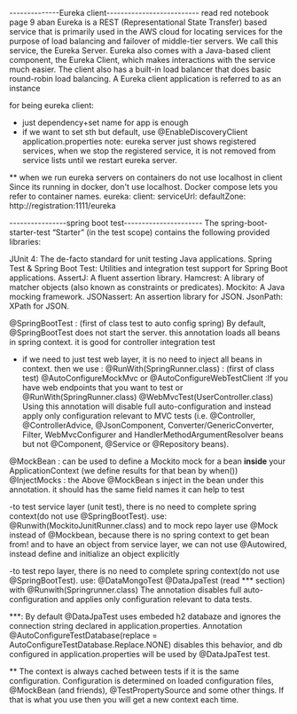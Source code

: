  --------------Eureka client--------------------------
read red notebook page 9 aban
Eureka is a REST (Representational State Transfer) based service that is primarily used in the AWS cloud for locating
 services for the purpose of load balancing and failover of middle-tier servers. We call this service, the Eureka Server.
  Eureka also comes with a Java-based client component, the Eureka Client, which makes interactions with the service 
  much easier. The client also has a built-in load balancer that does basic round-robin load balancing. 
  A Eureka client application is referred to as an instance

for being eureka client:
- just dependency+set name for app is enough
- if we want to set sth but default, use
@EnableDiscoveryClient
application.properties
note: eureka server just shows registered services, when we stop the registered service, it is not removed from service lists until 
we restart eureka server. 

** when we run eureka servers on containers do not use localhost in client
Since its running in docker, don't use localhost. Docker compose lets you refer to container names.
eureka:
  client:
    serviceUrl:
      defaultZone: http://registration:1111/eureka

----------------spring boot test----------------------
The spring-boot-starter-test “Starter” (in the test scope) contains the following provided libraries:

JUnit 4: The de-facto standard for unit testing Java applications.
Spring Test & Spring Boot Test: Utilities and integration test support for Spring Boot applications.
AssertJ: A fluent assertion library.
Hamcrest: A library of matcher objects (also known as constraints or predicates).
Mockito: A Java mocking framework.
JSONassert: An assertion library for JSON.
JsonPath: XPath for JSON.


@SpringBootTest : (first of class test to auto config spring) By default, @SpringBootTest does not start the server. this annotation loads
all beans in spring context. it is good for controller integration test
- if we need to just test web layer, it is no need to inject all beans in context. then we use :
@RunWith(SpringRunner.class) : (first of class test)
@AutoConfigureMockMvc or @AutoConfigureWebTestClient  :If you have web endpoints that you want to test 
or 
@RunWith(SpringRunner.class) 
@WebMvcTest(UserController.class)
Using this annotation will disable full auto-configuration and instead apply only configuration relevant to MVC tests 
(i.e. @Controller, @ControllerAdvice, @JsonComponent, Converter/GenericConverter, Filter, WebMvcConfigurer and HandlerMethodArgumentResolver beans but not @Component, @Service or @Repository beans).

@MockBean : can be used to define a Mockito mock for a bean **inside** your ApplicationContext (we define results for that bean by when())
@InjectMocks : the Above @MockBean s inject in the bean under this annotation. it should has the same field names
it can help to test

-to test service layer (unit test), there is no need to complete spring context(do not use @SpringBootTest). use:
@Runwith(MockitoJunitRunner.class)
and to mock repo layer use @Mock instead of @Mockbean, because there is no spring context to get bean from!
and to have an object from service layer, we can not use @Autowired, instead define and initialize an object explicitly

-to test repo layer, there is no need to complete spring context(do not use @SpringBootTest). use:
 @DataMongoTest 
 @DataJpaTest (read *** section)
 with @Runwith(Springrunner.class)
The annotation disables full auto-configuration and applies only configuration relevant to data tests. 

***:
By default @DataJpaTest uses embeded h2 databaze and ignores the connection string declared in application.properties. 
Annotation @AutoConfigureTestDatabase(replace = AutoConfigureTestDatabase.Replace.NONE) disables this behavior, 
and db configured in application.properties will be used by @DataJpaTest test.

** The context is always cached between tests if it is the same configuration. 
Configuration is determined on loaded configuration files, @MockBean (and friends), @TestPropertySource and some other things. 
If that is what you use then you will get a new context each time.  
